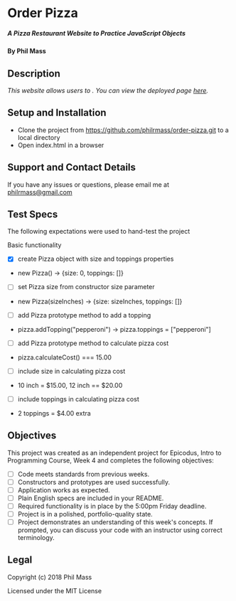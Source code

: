 # Order Pizza

##### _A Pizza Restaurant Website to Practice JavaScript Objects_

#### By **Phil Mass**

## Description

_This website allows users to . You can view the deployed page [here](https://philrmass.github.io/order-pizza)._

## Setup and Installation

* Clone the project from https://github.com/philrmass/order-pizza.git to a local directory
* Open index.html in a browser

## Support and Contact Details

If you have any issues or questions, please email me at philrmass@gmail.com

## Test Specs

The following expectations were used to hand-test the project

Basic functionality
- [x] create Pizza object with size and toppings properties
 * new Pizza() -> {size: 0, toppings: []}
- [ ] set Pizza size from constructor size parameter
 * new Pizza(sizeInches) -> {size: sizeInches, toppings: []}
- [ ] add Pizza prototype method to add a topping
 * pizza.addTopping("pepperoni") -> pizza.toppings = ["pepperoni"]
- [ ] add Pizza prototype method to calculate pizza cost
 * pizza.calculateCost() === 15.00
- [ ] include size in calculating pizza cost
 * 10 inch = $15.00, 12 inch == $20.00
- [ ] include toppings in calculating pizza cost
 * 2 toppings = $4.00 extra


## Objectives

This project was created as an independent project for Epicodus, Intro to Programming Course, Week 4 and completes the following objectives:

- [ ] Code meets standards from previous weeks.
- [ ] Constructors and prototypes are used successfully.
- [ ] Application works as expected.
- [ ] Plain English specs are included in your README.
- [ ] Required functionality is in place by the 5:00pm Friday deadline.
- [ ] Project is in a polished, portfolio-quality state.
- [ ] Project demonstrates an understanding of this week's concepts. If prompted, you can discuss your code with an instructor using correct terminology.

## Legal

Copyright (c) 2018 Phil Mass

Licensed under the MIT License
